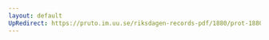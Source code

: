 ```yaml
---
layout: default
UpRedirect: https://pruto.im.uu.se/riksdagen-records-pdf/1880/prot-1880--fk--015.pdf
---
```

